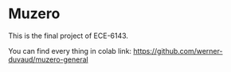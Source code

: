 # Muzero
This is the final project of ECE-6143.

You can find every thing in colab link: https://github.com/werner-duvaud/muzero-general
